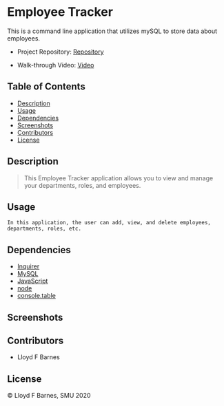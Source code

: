 # Employee Tracker

This is a command line application that utilizes mySQL to store data about employees.

- Project Repository: [Repository](https://github.com/lbarnes86/Employee_Tracker)

- Walk-through Video: [Video]()


## Table of Contents

- [Description](#description)
- [Usage](#usage)
- [Dependencies](#dependencies)
- [Screenshots](#screenshots)
- [Contributors](#contributors)
- [License](#license)

## Description
>This Employee Tracker application allows you to view and manage your departments, roles, and employees.


## Usage

```
In this application, the user can add, view, and delete employees, departments, roles, etc.

```

## Dependencies
- [Inquirer](https://www.npmjs.com/package/inquirer/v/0.2.3)
- [MySQL](https://www.npmjs.com/package/mysql)
- [JavaScript](https://www.javascript.com/) 
- [node](https://nodejs.org/en/)
- [console.table](https://www.npmjs.com/package/console.table)

## Screenshots


## Contributors

- Lloyd F Barnes 

## License
© Lloyd F Barnes, SMU 2020
